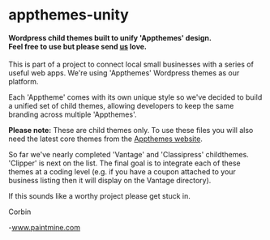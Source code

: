 appthemes-unity
===============

<h4>Wordpress child themes built to unify 'Appthemes' design.<br />Feel free to use but please send <a href="http://paintmine.com">us</a> love.</h4>

This is part of a project to connect local small businesses with a series of useful web apps. We're using 'Appthemes' Wordpress themes as our platform.

Each 'Apptheme' comes with its own unique style so we've decided to build a unified set of child themes, allowing developers to keep the same branding across multiple 'Appthemes'.

<strong>Please note:</strong> These are child themes only. To use these files you will also need the latest core themes from the <a href="http://www.appthemes.com/">Appthemes website</a>.

So far we've nearly completed 'Vantage' and 'Classipress' childthemes. 'Clipper' is next on the list.
The final goal is to integrate each of these themes at a coding level (e.g. if you have a coupon attached to your business listing then it will display on the Vantage directory).

If this sounds like a worthy project please get stuck in.

Corbin

-www.paintmine.com
